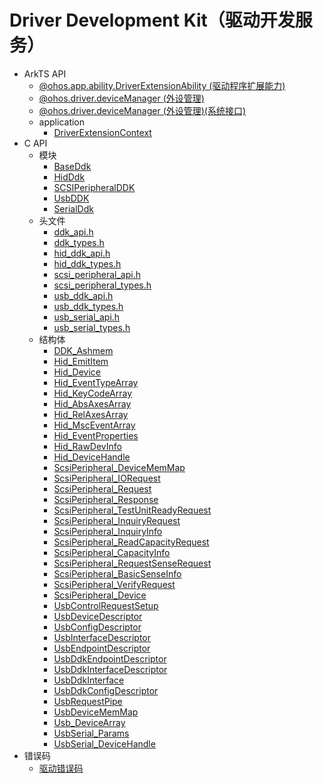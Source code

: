 # Driver Development Kit（驱动开发服务）
<!--Kit: Driver Development Kit-->
<!--Subsystem: Driver-->
<!--Owner: @lixinsheng2-->
<!--Designer: @w00373942-->
<!--Tester: @dong-dongzhen-->
<!--Adviser: @w_Machine_cc-->

- ArkTS API<!--driver-development-arkts-->
  - [@ohos.app.ability.DriverExtensionAbility (驱动程序扩展能力)](js-apis-app-ability-driverExtensionAbility.md)
  - [@ohos.driver.deviceManager (外设管理)](js-apis-driver-deviceManager.md)
  <!--Del-->
  - [@ohos.driver.deviceManager (外设管理)(系统接口)](js-apis-driver-deviceManager-sys.md)
  <!--DelEnd-->
  - application<!--driver-development-arkts-application-->
    - [DriverExtensionContext](js-apis-inner-application-driverExtensionContext.md)
- C API<!--driver-development-c-->
  - 模块<!--driver-development-module-->
    - [BaseDdk](capi-baseddk.md)
    - [HidDdk](capi-hidddk.md)
    - [SCSIPeripheralDDK](capi-scsiperipheralddk.md)
    - [UsbDDK](capi-usbddk.md)
    - [SerialDdk](capi-serialddk.md)
  - 头文件<!--driver-development-headerfile-->
    - [ddk_api.h](capi-ddk-api-h.md)
    - [ddk_types.h](capi-ddk-types-h.md)
    - [hid_ddk_api.h](capi-hid-ddk-api-h.md)
    - [hid_ddk_types.h](capi-hid-ddk-types-h.md)
    - [scsi_peripheral_api.h](capi-scsi-peripheral-api-h.md)
    - [scsi_peripheral_types.h](capi-scsi-peripheral-types-h.md)
    - [usb_ddk_api.h](capi-usb-ddk-api-h.md)
    - [usb_ddk_types.h](capi-usb-ddk-types-h.md)
    - [usb_serial_api.h](capi-usb-serial-api-h.md)
    - [usb_serial_types.h](capi-usb-serial-types-h.md)
  - 结构体<!--driver-development-struct-->
    - [DDK_Ashmem](capi-baseddk-ddk-ashmem.md)
    - [Hid_EmitItem](capi-hidddk-hid-emititem.md)
    - [Hid_Device](capi-hidddk-hid-device.md)
    - [Hid_EventTypeArray](capi-hidddk-hid-eventtypearray.md)
    - [Hid_KeyCodeArray](capi-hidddk-hid-keycodearray.md)
    - [Hid_AbsAxesArray](capi-hidddk-hid-absaxesarray.md)
    - [Hid_RelAxesArray](capi-hidddk-hid-relaxesarray.md)
    - [Hid_MscEventArray](capi-hidddk-hid-msceventarray.md)
    - [Hid_EventProperties](capi-hidddk-hid-eventproperties.md)
    - [Hid_RawDevInfo](capi-hidddk-hid-rawdevinfo.md)
    - [Hid_DeviceHandle](capi-hidddk-hid-devicehandle.md)
    - [ScsiPeripheral_DeviceMemMap](capi-scsiperipheralddk-scsiperipheral-devicememmap.md)
    - [ScsiPeripheral_IORequest](capi-scsiperipheralddk-scsiperipheral-iorequest.md)
    - [ScsiPeripheral_Request](capi-scsiperipheralddk-scsiperipheral-request.md)
    - [ScsiPeripheral_Response](capi-scsiperipheralddk-scsiperipheral-response.md)
    - [ScsiPeripheral_TestUnitReadyRequest](capi-scsiperipheralddk-scsiperipheral-testunitreadyrequest.md)
    - [ScsiPeripheral_InquiryRequest](capi-scsiperipheralddk-scsiperipheral-inquiryrequest.md)
    - [ScsiPeripheral_InquiryInfo](capi-scsiperipheralddk-scsiperipheral-inquiryinfo.md)
    - [ScsiPeripheral_ReadCapacityRequest](capi-scsiperipheralddk-scsiperipheral-readcapacityrequest.md)
    - [ScsiPeripheral_CapacityInfo](capi-scsiperipheralddk-scsiperipheral-capacityinfo.md)
    - [ScsiPeripheral_RequestSenseRequest](capi-scsiperipheralddk-scsiperipheral-requestsenserequest.md)
    - [ScsiPeripheral_BasicSenseInfo](capi-scsiperipheralddk-scsiperipheral-basicsenseinfo.md)
    - [ScsiPeripheral_VerifyRequest](capi-scsiperipheralddk-scsiperipheral-verifyrequest.md)
    - [ScsiPeripheral_Device](capi-scsiperipheralddk-scsiperipheral-device.md)
    - [UsbControlRequestSetup](capi-usbddk-usbcontrolrequestsetup.md)
    - [UsbDeviceDescriptor](capi-usbddk-usbdevicedescriptor.md)
    - [UsbConfigDescriptor](capi-usbddk-usbconfigdescriptor.md)
    - [UsbInterfaceDescriptor](capi-usbddk-usbinterfacedescriptor.md)
    - [UsbEndpointDescriptor](capi-usbddk-usbendpointdescriptor.md)
    - [UsbDdkEndpointDescriptor](capi-usbddk-usbddkendpointdescriptor.md)
    - [UsbDdkInterfaceDescriptor](capi-usbddk-usbddkinterfacedescriptor.md)
    - [UsbDdkInterface](capi-usbddk-usbddkinterface.md)
    - [UsbDdkConfigDescriptor](capi-usbddk-usbddkconfigdescriptor.md)
    - [UsbRequestPipe](capi-usbddk-usbrequestpipe.md)
    - [UsbDeviceMemMap](capi-usbddk-usbdevicememmap.md)
    - [Usb_DeviceArray](capi-usbddk-usb-devicearray.md)
    - [UsbSerial_Params](capi-serialddk-usbserial-params.md)
    - [UsbSerial_DeviceHandle](capi-serialddk-usbserial-devicehandle.md)
- 错误码<!--driver-development-errcode-->
  - [驱动错误码](errorcode-deviceManager.md)